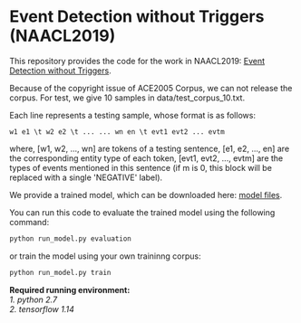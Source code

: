 Event Detection without Triggers (NAACL2019)
============================================

This repository provides the code for the work in NAACL2019: [Event Detection without Triggers](https://www.aclweb.org/anthology/N19-1080).

Because of the copyright issue of ACE2005 Corpus, we can not release the corpus. For test, we give 10 samples in data/test_corpus_10.txt.

Each line represents a testing sample, whose format is as follows:
```
w1 e1 \t w2 e2 \t ... ... wn en \t evt1 evt2 ... evtm
```
where, [w1, w2, ..., wn] are tokens of a testing sentence, [e1, e2, ..., en] are the corresponding entity type of  each token, [evt1, evt2, ..., evtm] are the types of events mentioned in this sentence (if m is 0, this block will be replaced with a single 'NEGATIVE' label). 

We provide a trained model, which can be downloaded here: [model files](https://drive.google.com/open?id=1X9mP8z2mxehxM92VDMQQi4D_HGa4A38U). 

You can run this code to evaluate the trained model using the following command:
```python
python run_model.py evaluation 
```
or train the model using your own traininng corpus:
```python
python run_model.py train 
```

**Required running environment:**  
*1. python 2.7*  
*2. tensorflow 1.14*  
